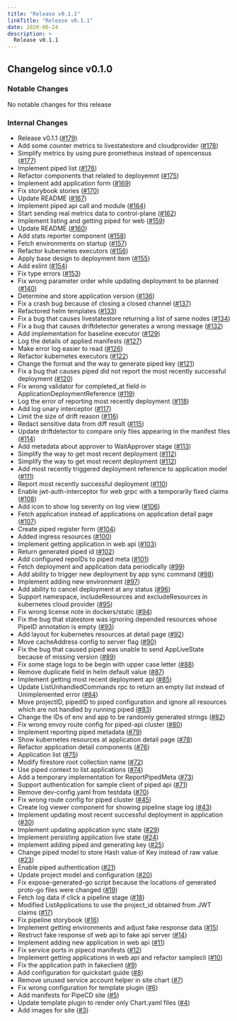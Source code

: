 ```yaml
---
title: "Release v0.1.1"
linkTitle: "Release v0.1.1"
date: 2020-06-24
description: >
  Release v0.1.1
---
```


## Changelog since v0.1.0

### Notable Changes

No notable changes for this release

### Internal Changes
* Release v0.1.1 ([#179](https://github.com/pipe-cd/pipe/pull/179))
* Add some counter metrics to livestatestore and cloudprovider ([#178](https://github.com/pipe-cd/pipe/pull/178))
* Simplify metrics by using pure prometheus instead of opencensus ([#177](https://github.com/pipe-cd/pipe/pull/177))
* Implement piped list ([#176](https://github.com/pipe-cd/pipe/pull/176))
* Refactor components that related to deployemnt ([#175](https://github.com/pipe-cd/pipe/pull/175))
*  Implement add application form ([#169](https://github.com/pipe-cd/pipe/pull/169))
* Fix storybook stories ([#170](https://github.com/pipe-cd/pipe/pull/170))
* Update README ([#167](https://github.com/pipe-cd/pipe/pull/167))
* Implement piped api call and module ([#164](https://github.com/pipe-cd/pipe/pull/164))
* Start sending real metrics data to control-plane ([#162](https://github.com/pipe-cd/pipe/pull/162))
* Implement listing and getting piped for web ([#159](https://github.com/pipe-cd/pipe/pull/159))
* Update README ([#160](https://github.com/pipe-cd/pipe/pull/160))
* Add stats reporter component ([#158](https://github.com/pipe-cd/pipe/pull/158))
* Fetch environments on startup ([#157](https://github.com/pipe-cd/pipe/pull/157))
* Refactor kubernetes executors ([#156](https://github.com/pipe-cd/pipe/pull/156))
* Apply base design to deployment item ([#155](https://github.com/pipe-cd/pipe/pull/155))
* Add eslint ([#154](https://github.com/pipe-cd/pipe/pull/154))
* Fix type errors ([#153](https://github.com/pipe-cd/pipe/pull/153))
* Fix wrong parameter order while updating deployment to be planned ([#140](https://github.com/pipe-cd/pipe/pull/140))
* Determine and store application version ([#136](https://github.com/pipe-cd/pipe/pull/136))
* Fix a crash bug because of closing a closed channel ([#137](https://github.com/pipe-cd/pipe/pull/137))
* Refactored helm templates ([#133](https://github.com/pipe-cd/pipe/pull/133))
* Fix a bug that causes livestatestore returning a list of same nodes ([#134](https://github.com/pipe-cd/pipe/pull/134))
* Fix a bug that causes driftdetector generates a wrong message ([#132](https://github.com/pipe-cd/pipe/pull/132))
* Add implementation for baseline executor ([#129](https://github.com/pipe-cd/pipe/pull/129))
* Log the details of applied manifests ([#127](https://github.com/pipe-cd/pipe/pull/127))
* Make error log easier to read ([#126](https://github.com/pipe-cd/pipe/pull/126))
* Refactor kubernetes executors ([#122](https://github.com/pipe-cd/pipe/pull/122))
* Change the format and the way to generate piped key ([#121](https://github.com/pipe-cd/pipe/pull/121))
* Fix a bug that causes piped did not report the most recently successful deployment ([#120](https://github.com/pipe-cd/pipe/pull/120))
* Fix wrong validator for completed_at field in ApplicationDeploymentReference ([#119](https://github.com/pipe-cd/pipe/pull/119))
* Log the error of reporting most recently deployment ([#118](https://github.com/pipe-cd/pipe/pull/118))
* Add log unary interceptor ([#117](https://github.com/pipe-cd/pipe/pull/117))
* Limit the size of drift reason ([#116](https://github.com/pipe-cd/pipe/pull/116))
* Redact sensitive data from diff result ([#115](https://github.com/pipe-cd/pipe/pull/115))
* Update driftdetector to compare only files appearing in the manifest files ([#114](https://github.com/pipe-cd/pipe/pull/114))
* Add metadata about approver to WaitApprover stage ([#113](https://github.com/pipe-cd/pipe/pull/113))
* Simplify the way to get most recent deployment ([#112](https://github.com/pipe-cd/pipe/pull/112))
* Simplify the way to get most recent deployment ([#112](https://github.com/pipe-cd/pipe/pull/112))
* Add most recently triggered deployment reference to application model ([#111](https://github.com/pipe-cd/pipe/pull/111))
* Report most recently successful deployment ([#110](https://github.com/pipe-cd/pipe/pull/110))
* Enable jwt-auth-interceptor for web grpc with a temporarily fixed claims ([#108](https://github.com/pipe-cd/pipe/pull/108))
* Add icon to show log severity on log view ([#106](https://github.com/pipe-cd/pipe/pull/106))
* Fetch application instead of applications on application detail page ([#107](https://github.com/pipe-cd/pipe/pull/107))
* Create piped register form ([#104](https://github.com/pipe-cd/pipe/pull/104))
* Added ingress resources ([#100](https://github.com/pipe-cd/pipe/pull/100))
* Implement getting application in web api ([#103](https://github.com/pipe-cd/pipe/pull/103))
* Return generated piped id ([#102](https://github.com/pipe-cd/pipe/pull/102))
* Add configured repoIDs to piped meta ([#101](https://github.com/pipe-cd/pipe/pull/101))
* Fetch deployment and application data periodically ([#99](https://github.com/pipe-cd/pipe/pull/99))
* Add ability to trigger new deployment by app sync command ([#98](https://github.com/pipe-cd/pipe/pull/98))
* Implement adding new environment ([#97](https://github.com/pipe-cd/pipe/pull/97))
* Add ability to cancel deployment at any status ([#96](https://github.com/pipe-cd/pipe/pull/96))
* Support namespace, includeResources and excludeResources in kubernetes cloud provider ([#95](https://github.com/pipe-cd/pipe/pull/95))
* Fix wrong license note in dockers/static ([#94](https://github.com/pipe-cd/pipe/pull/94))
* Fix the bug that statestore was ignoring depended resources whose PipeID annotation is empty ([#93](https://github.com/pipe-cd/pipe/pull/93))
* Add layout for kubernetes resources at detail page ([#92](https://github.com/pipe-cd/pipe/pull/92))
* Move cacheAddress config to server flag ([#90](https://github.com/pipe-cd/pipe/pull/90))
* Fix the bug that caused piped was unable to send AppLiveState because of missing version ([#89](https://github.com/pipe-cd/pipe/pull/89))
* Fix some stage logs to be begin with upper case letter ([#88](https://github.com/pipe-cd/pipe/pull/88))
* Remove duplicate field in helm default value ([#87](https://github.com/pipe-cd/pipe/pull/87))
* Implement getting most recent deployment api ([#85](https://github.com/pipe-cd/pipe/pull/85))
* Update ListUnhandledCommands rpc to return an empty list instead of Unimplemented error ([#84](https://github.com/pipe-cd/pipe/pull/84))
* Move projectID, pipedID to piped configuration and ignore all resources which are not handled by running piped ([#83](https://github.com/pipe-cd/pipe/pull/83))
* Change the IDs of env and app to be randomly generated strings ([#82](https://github.com/pipe-cd/pipe/pull/82))
* Fix wrong envoy route config for piped-api cluster ([#80](https://github.com/pipe-cd/pipe/pull/80))
* Implement reporting piped metadata ([#79](https://github.com/pipe-cd/pipe/pull/79))
* Show kubernetes resources at application detail page ([#78](https://github.com/pipe-cd/pipe/pull/78))
* Refactor application detail components ([#76](https://github.com/pipe-cd/pipe/pull/76))
* Application list ([#75](https://github.com/pipe-cd/pipe/pull/75))
* Modify firestore root collection name ([#72](https://github.com/pipe-cd/pipe/pull/72))
* Use piped context to list applications ([#74](https://github.com/pipe-cd/pipe/pull/74))
* Add a temporary implementation for ReportPipedMeta ([#73](https://github.com/pipe-cd/pipe/pull/73))
* Support authentication for sample client of piped api ([#71](https://github.com/pipe-cd/pipe/pull/71))
* Remove dev-config.yaml from testdata ([#70](https://github.com/pipe-cd/pipe/pull/70))
* Fix wrong route config for piped cluster ([#45](https://github.com/pipe-cd/pipe/pull/45))
* Create log viewer component for showing pipeline stage log ([#43](https://github.com/pipe-cd/pipe/pull/43))
* Implement updating most recent successful deployment in application ([#30](https://github.com/pipe-cd/pipe/pull/30))
* Implement updating application sync state ([#29](https://github.com/pipe-cd/pipe/pull/29))
* Implement persisting application live state ([#24](https://github.com/pipe-cd/pipe/pull/24))
* Implement adding piped and generating key ([#25](https://github.com/pipe-cd/pipe/pull/25))
* Change piped model to store Hash value of Key instead of raw value ([#23](https://github.com/pipe-cd/pipe/pull/23))
* Enable piped authentication ([#21](https://github.com/pipe-cd/pipe/pull/21))
* Update project model and configuration ([#20](https://github.com/pipe-cd/pipe/pull/20))
* Fix expose-generated-go script because the locations of generated proto-go files were changed ([#19](https://github.com/pipe-cd/pipe/pull/19))
* Fetch log data if click a pipeline stage ([#18](https://github.com/pipe-cd/pipe/pull/18))
* Modified ListApplications to use the project_id obtained from JWT claims ([#17](https://github.com/pipe-cd/pipe/pull/17))
* Fix pipeline storybook ([#16](https://github.com/pipe-cd/pipe/pull/16))
* Implement getting environments and adjust fake response data ([#15](https://github.com/pipe-cd/pipe/pull/15))
* Restruct fake response of web api to fake api server ([#14](https://github.com/pipe-cd/pipe/pull/14))
* Implement adding new application in web api ([#11](https://github.com/pipe-cd/pipe/pull/11))
* Fix service ports in pipecd manifests ([#12](https://github.com/pipe-cd/pipe/pull/12))
* Implement getting applications in web api and refactor samplecli ([#10](https://github.com/pipe-cd/pipe/pull/10))
* Fix the application path in fakeclient ([#9](https://github.com/pipe-cd/pipe/pull/9))
* Add configuration for quickstart guide ([#8](https://github.com/pipe-cd/pipe/pull/8))
* Remove unused service account helper in site chart ([#7](https://github.com/pipe-cd/pipe/pull/7))
* Fix wrong configuration for template plugin ([#6](https://github.com/pipe-cd/pipe/pull/6))
* Add manifests for PipeCD site ([#5](https://github.com/pipe-cd/pipe/pull/5))
* Update template plugin to render only Chart.yaml files ([#4](https://github.com/pipe-cd/pipe/pull/4))
* Add images for site ([#3](https://github.com/pipe-cd/pipe/pull/3))
